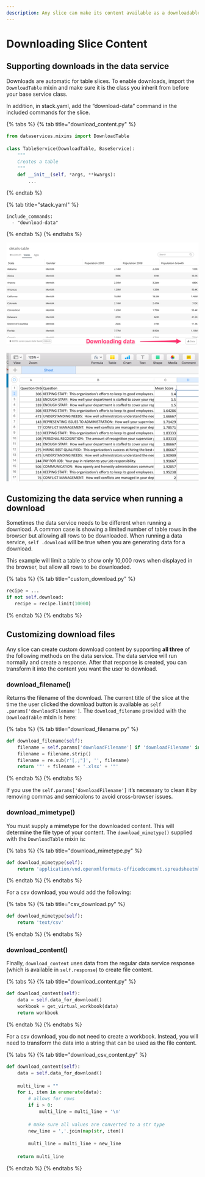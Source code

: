 ```yaml
---
description: Any slice can make its content available as a downloadable file
---
```


# Downloading Slice Content

## Supporting downloads in the data service

Downloads are automatic for table slices. To enable downloads, import the `DownloadTable` mixin and make sure it is the class you inherit from before your base service class.

In addition, in stack.yaml, add the “download-data” command in the included commands for the slice.

{% tabs %}
{% tab title="download\_content.py" %}
```python
from dataservices.mixins import DownloadTable

class TableService(DownloadTable, BaseService):
    """
    Creates a table
    """
    def __init__(self, *args, **kwargs):
        ...
```
{% endtab %}

{% tab title="stack.yaml" %}
```
include_commands:
  - "download-data"
```
{% endtab %}
{% endtabs %}

![Download button in footer of slice](../.gitbook/assets/download-button.png)

![The default downloaded content is a Microsoft Excel file.](../.gitbook/assets/download-content.png)

## Customizing the data service when running a download

Sometimes the data service needs to be different when running a download. A common case is showing a limited number of table rows in the browser but allowing all rows to be downloaded. When running a data service, `self .download` will be true when you are generating data for a download.

This example will limit a table to show only 10,000 rows when displayed in the browser, but allow all rows to be downloaded.

{% tabs %}
{% tab title="custom\_download.py" %}
```python
recipe = ...
if not self.download:
   recipe = recipe.limit(10000)
```
{% endtab %}
{% endtabs %}

## Customizing download files

Any slice can create custom download content by supporting **all three** of the following methods on the data service. The data service will run normally and create a response. After that response is created, you can transform it into the content you want the user to download.

### download\_filename\(\)

Returns the filename of the download. The current title of the slice at the time the user clicked the download button is available as `self .params['downloadFilename']`. The `download_filename` provided with the `DownloadTable` mixin is here:

{% tabs %}
{% tab title="download\_filename.py" %}
```python
def download_filename(self):
    filename = self.params['downloadFilename'] if 'downloadFilename' in self.params else 'download'
    filename = filename.strip()
    filename = re.sub(r'[,;"]', '', filename)
    return '"' + filename + '.xlsx' + '"'
```
{% endtab %}
{% endtabs %}

If you use the `self.params['downloadFilename']` it’s necessary to clean it by removing commas and semicolons to avoid cross-browser issues.

### download\_mimetype\(\)

You must supply a mimetype for the downloaded content. This will determine the file type of your content. The `download_mimetype()` supplied with the `DownloadTable` mixin is:

{% tabs %}
{% tab title="download\_mimetype.py" %}
```python
def download_mimetype(self):
    return 'application/vnd.openxmlformats-officedocument.spreadsheetml.sheet'
```
{% endtab %}
{% endtabs %}

For a csv download, you would add the following:

{% tabs %}
{% tab title="csv\_download.py" %}
```python
def download_mimetype(self):
    return 'text/csv'
```
{% endtab %}
{% endtabs %}

### download\_content\(\)

Finally, `download_content` uses data from the regular data service response \(which is available in `self.response`\) to create file content.

{% tabs %}
{% tab title="download\_content.py" %}
```python
def download_content(self):
    data = self.data_for_download()
    workbook = get_virtual_workbook(data)
    return workbook
```
{% endtab %}
{% endtabs %}

For a csv download, you do not need to create a workbook. Instead, you will need to transform the data into a string that can be used as the file content.

{% tabs %}
{% tab title="download\_csv\_content.py" %}
```python
def download_content(self):
    data = self.data_for_download()

    multi_line = ""
    for i, item in enumerate(data):
        # allows for rows
        if i > 0:
            multi_line = multi_line + '\n'

        # make sure all values are converted to a str type
        new_line = ','.join(map(str, item))

        multi_line = multi_line + new_line

    return multi_line
```
{% endtab %}
{% endtabs %}

